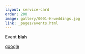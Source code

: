 ```yaml
---
layout: service-card
order: 200
image: gallery/0001-H-weddings.jpg
link: _pages/events.html
---
```


Event **blah**

[google](https://google.com "google.com")
